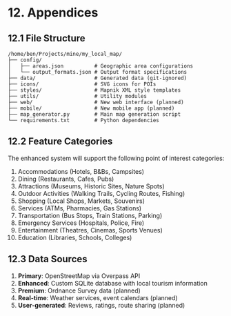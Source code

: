 # 12. Appendices

## 12.1 File Structure
```
/home/ben/Projects/mine/my_local_map/
├── config/
│   ├── areas.json          # Geographic area configurations
│   └── output_formats.json # Output format specifications
├── data/                   # Generated data (git-ignored)
├── icons/                  # SVG icons for POIs
├── styles/                 # Mapnik XML style templates
├── utils/                  # Utility modules
├── web/                    # New web interface (planned)
├── mobile/                 # New mobile app (planned)
├── map_generator.py        # Main map generation script
└── requirements.txt        # Python dependencies
```

## 12.2 Feature Categories
The enhanced system will support the following point of interest categories:
1. Accommodations (Hotels, B&Bs, Campsites)
2. Dining (Restaurants, Cafes, Pubs)
3. Attractions (Museums, Historic Sites, Nature Spots)
4. Outdoor Activities (Walking Trails, Cycling Routes, Fishing)
5. Shopping (Local Shops, Markets, Souvenirs)
6. Services (ATMs, Pharmacies, Gas Stations)
7. Transportation (Bus Stops, Train Stations, Parking)
8. Emergency Services (Hospitals, Police, Fire)
9. Entertainment (Theatres, Cinemas, Sports Venues)
10. Education (Libraries, Schools, Colleges)

## 12.3 Data Sources
1. **Primary**: OpenStreetMap via Overpass API
2. **Enhanced**: Custom SQLite database with local tourism information
3. **Premium**: Ordnance Survey data (planned)
4. **Real-time**: Weather services, event calendars (planned)
5. **User-generated**: Reviews, ratings, route sharing (planned)